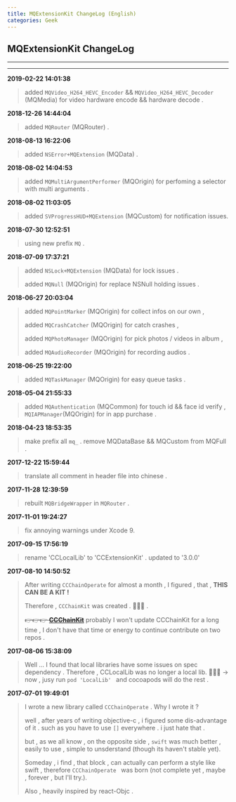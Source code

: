 ```yaml
---
title: MQExtensionKit ChangeLog (English)
categories: Geek
---
```


## MQExtensionKit ChangeLog

---
---

**2019-02-22 14:01:38**

> added  `MQVideo_H264_HEVC_Encoder` && `MQVideo_H264_HEVC_Decoder` (MQMedia) for video hardware encode && hardware decode  .

**2018-12-26 14:44:04**

> added  `MQRouter` (MQRouter) .

**2018-08-13 16:22:06**

> added  `NSError+MQExtension` (MQData) .

**2018-08-02 14:04:53**

> added `MQMultiArgumentPerformer` (MQOrigin) for perfoming a selector with multi arguments .

**2018-08-02 11:03:05**

> added  `SVProgressHUD+MQExtension` (MQCustom) for notification issues.

**2018-07-30 12:52:51**

> using new prefix  `MQ` .

**2018-07-09 17:37:21**

> added `NSLock+MQExtension` (MQData) for lock issues .
>
> added `MQNull` (MQOrigin) for replace NSNull holding issues .

**2018-06-27 20:03:04**

> added `MQPointMarker` (MQOrigin) for collect infos on our own ,
> 
> added `MQCrashCatcher` (MQOrigin) for catch crashes , 
> 
> added `MQPhotoManager` (MQOrigin) for pick photos / videos in album ,
> 
> added `MQAudioRecorder` (MQOrigin) for recording audios .

**2018-06-25 19:22:00**

> added `MQTaskManager` (MQOrigin) for easy queue tasks .

**2018-05-04 21:55:33**

> added `MQAuthentication` (MQCommon) for touch id && face id verify , `MQIAPManager`(MQOrigin) for in app purchase  .

**2018-04-23 18:53:35**

> make prefix all `mq_` . remove MQDataBase && MQCustom from MQFull .

**2017-12-22 15:59:44**

> translate all comment in header file into chinese .

**2017-11-28 12:39:59**

> rebuilt `MQBridgeWrapper` in `MQRouter` .

**2017-11-01 19:24:27**

> fix annoying warnings under Xcode 9.

**2017-09-15 17:56:19**

> rename 'CCLocalLib' to 'CCExtensionKit' .
> updated to '3.0.0'
> 

**2017-08-10 14:50:52**

> After writing `CCChainOperate` for almost a month , I figured , that , **THIS CAN BE A KIT !**
> 
> Therefore , `CCChainKit` was created . 👏👏👏 .
> 
> ~~👉👉👉 **[CCChainKit](https://github.com/VArbiter/CCChainKit)**~~
> probably I won't update CCChainKit for a long time , I don't have that time or energy to continue contribute on two repos .

**2017-08-06 15:38:09**

> Well ... I found that local libraries have some issues on spec dependency . Therefore , CCLocalLib was no longer a local lib. 
👏👏👏 -> now , jusy run `pod 'LocalLib' ` and cocoapods will do the rest .

**2017-07-01 19:49:01**
> I wrote a new library called `CCChainOperate` .
Why I wrote it ?
>
> well , after years of writing objective-c , i figured some dis-advantage of it . such as you have to use `[]`  everywhere . i just hate that . 
> 
> but , as we all know , on the opposite side , `swift` was much better , easily to use , simple to unsderstand (though its haven't stable yet). 
> 
>  Someday , i find , that block , can actually can perform a style like swift , therefore `CCChainOperate ` was born (not complete yet , maybe , forever , but I'll try.).
>  
>  Also , heavily inspired by react-Objc .

